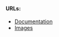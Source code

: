 #### URLs:
- [Documentation](https://www.postgresql.org/docs/)
- [Images](https://hub.docker.com/r/bitnami/postgresql)
